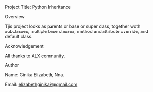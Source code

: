 Project Title: Python Inheritance


Overview

Tjis project looks as parents or base or super class, together woth subclasses, multiple base classes, method and attribute override, and default class. 


Acknowledgement

All thanks to ALX community.


Author

Name: Ginika Elizabeth, Nna.

Email: elizabethginika9@gmail.com
